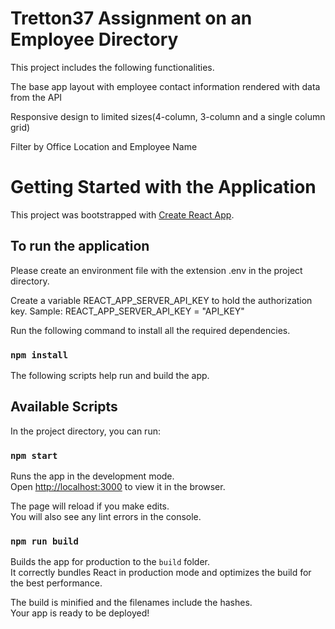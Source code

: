 # Tretton37 Assignment on an Employee Directory

This project includes the following functionalities.

The base app layout with employee contact information rendered with data from the API

Responsive design to limited sizes(4-column, 3-column and a single column grid)

Filter by Office Location and Employee Name


# Getting Started with the Application

This project was bootstrapped with [Create React App](https://github.com/facebook/create-react-app).

## To run the application

Please create an environment file with the extension .env in the project directory.

Create a variable REACT_APP_SERVER_API_KEY to hold the authorization key.
Sample: REACT_APP_SERVER_API_KEY = "API_KEY"

Run the following command to install all the required dependencies.

### `npm install`

The following scripts help run and build the app.

## Available Scripts

In the project directory, you can run:

### `npm start`

Runs the app in the development mode.\
Open [http://localhost:3000](http://localhost:3000) to view it in the browser.

The page will reload if you make edits.\
You will also see any lint errors in the console.

### `npm run build`

Builds the app for production to the `build` folder.\
It correctly bundles React in production mode and optimizes the build for the best performance.

The build is minified and the filenames include the hashes.\
Your app is ready to be deployed!





